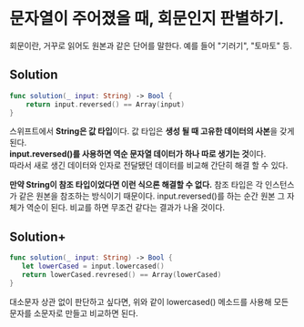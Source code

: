 # 문자열이 주어졌을 때, 회문인지 판별하기.    
회문이란, 거꾸로 읽어도 원본과 같은 단어를 말한다. 예를 들어 "기러기", "토마토" 등.
   
## Solution       
```swift
func solution(_ input: String) -> Bool {
    return input.reversed() == Array(input)
}
```
스위프트에서 **String은 값 타입**이다. 값 타입은 **생성 될 때 고유한 데이터의 사본**을 갖게 된다.   
**input.reversed()를 사용하면 역순 문자열 데이터가 하나 따로 생기는 것**이다.   
따라서 새로 생긴 데이터와 인자로 전달됐던 데이터를 비교해 간단히 해결 할 수 있다.   
   
**만약 String이 참조 타입이었다면 이런 식으론 해결할 수 없다.** 참조 타입은 각 인스턴스가 같은 원본을 참조하는 방식이기 때문이다.
input.reversed()를 하는 순간 원본 그 자체가 역순이 된다. 비교를 하면 무조건 같다는 결과가 나올 것이다.   
    
        
        
## Solution+
```swift
func solution(_ input: String) -> Bool {
   let lowerCased = input.lowercased()
   return lowerCased.revresed() == Array(lowerCased)
}
```
대소문자 상관 없이 판단하고 싶다면, 위와 같이 lowercased() 메소드를 사용해 모든 문자를 소문자로 만들고 비교하면 된다.   

